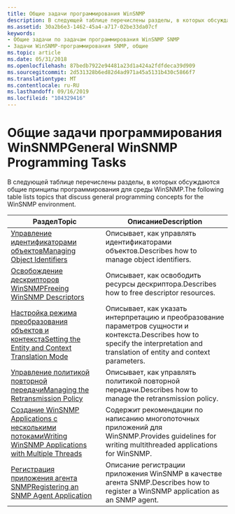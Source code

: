 ```yaml
---
title: Общие задачи программирования WinSNMP
description: В следующей таблице перечислены разделы, в которых обсуждаются общие принципы программирования для среды WinSNMP.
ms.assetid: 30a2b6e3-1462-45a4-a717-02be33da07cf
keywords:
- Общие задачи по задачам программирования WinSNMP SNMP
- Задачи WinSNMP-программирования SNMP, общие
ms.topic: article
ms.date: 05/31/2018
ms.openlocfilehash: 87bedb7922e94481a23d1a424a2fdfdeca39d909
ms.sourcegitcommit: 2d531328b6ed82d4ad971a45a5131b430c5866f7
ms.translationtype: MT
ms.contentlocale: ru-RU
ms.lasthandoff: 09/16/2019
ms.locfileid: "104329416"
---
```

# <a name="general-winsnmp-programming-tasks"></a><span data-ttu-id="67602-105">Общие задачи программирования WinSNMP</span><span class="sxs-lookup"><span data-stu-id="67602-105">General WinSNMP Programming Tasks</span></span>

<span data-ttu-id="67602-106">В следующей таблице перечислены разделы, в которых обсуждаются общие принципы программирования для среды WinSNMP.</span><span class="sxs-lookup"><span data-stu-id="67602-106">The following table lists topics that discuss general programming concepts for the WinSNMP environment.</span></span>



| <span data-ttu-id="67602-107">Раздел</span><span class="sxs-lookup"><span data-stu-id="67602-107">Topic</span></span>                                                                                                        | <span data-ttu-id="67602-108">Описание</span><span class="sxs-lookup"><span data-stu-id="67602-108">Description</span></span>                                                                                   |
|--------------------------------------------------------------------------------------------------------------|-----------------------------------------------------------------------------------------------|
| [<span data-ttu-id="67602-109">Управление идентификаторами объектов</span><span class="sxs-lookup"><span data-stu-id="67602-109">Managing Object Identifiers</span></span>](managing-object-identifiers.md)                                               | <span data-ttu-id="67602-110">Описывает, как управлять идентификаторами объектов.</span><span class="sxs-lookup"><span data-stu-id="67602-110">Describes how to manage object identifiers.</span></span>                                                   |
| [<span data-ttu-id="67602-111">Освобождение дескрипторов WinSNMP</span><span class="sxs-lookup"><span data-stu-id="67602-111">Freeing WinSNMP Descriptors</span></span>](freeing-winsnmp-descriptors.md)                                               | <span data-ttu-id="67602-112">Описывает, как освободить ресурсы дескриптора.</span><span class="sxs-lookup"><span data-stu-id="67602-112">Describes how to free descriptor resources.</span></span>                                                   |
| [<span data-ttu-id="67602-113">Настройка режима преобразования объектов и контекста</span><span class="sxs-lookup"><span data-stu-id="67602-113">Setting the Entity and Context Translation Mode</span></span>](setting-the-entity-and-context-translation-mode.md)       | <span data-ttu-id="67602-114">Описывает, как указать интерпретацию и преобразование параметров сущности и контекста.</span><span class="sxs-lookup"><span data-stu-id="67602-114">Describes how to specify the interpretation and translation of entity and context parameters.</span></span> |
| [<span data-ttu-id="67602-115">Управление политикой повторной передачи</span><span class="sxs-lookup"><span data-stu-id="67602-115">Managing the Retransmission Policy</span></span>](managing-the-retransmission-policy.md)                                 | <span data-ttu-id="67602-116">Описывает, как управлять политикой повторной передачи.</span><span class="sxs-lookup"><span data-stu-id="67602-116">Describes how to manage the retransmission policy.</span></span>                                            |
| [<span data-ttu-id="67602-117">Создание WinSNMP Applications с несколькими потоками</span><span class="sxs-lookup"><span data-stu-id="67602-117">Writing WinSNMP Applications with Multiple Threads</span></span>](writing-winsnmp-applications-with-multiple-threads.md) | <span data-ttu-id="67602-118">Содержит рекомендации по написанию многопоточных приложений для WinSNMP.</span><span class="sxs-lookup"><span data-stu-id="67602-118">Provides guidelines for writing multithreaded applications for WinSNMP.</span></span>                       |
| [<span data-ttu-id="67602-119">Регистрация приложения агента SNMP</span><span class="sxs-lookup"><span data-stu-id="67602-119">Registering an SNMP Agent Application</span></span>](registering-an-snmp-agent-application.md)                           | <span data-ttu-id="67602-120">Описание регистрации приложения WinSNMP в качестве агента SNMP.</span><span class="sxs-lookup"><span data-stu-id="67602-120">Describes how to register a WinSNMP application as an SNMP agent.</span></span>                             |



 

 

 




